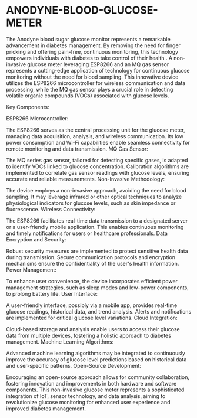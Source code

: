 # ANODYNE-BLOOD-GLUCOSE-METER
The Anodyne blood sugar glucose monitor represents a remarkable advancement in diabetes management.  By removing the need for finger pricking and offering pain-free, continuous monitoring, this technology empowers individuals with diabetes to take control of their health .
A non-invasive glucose meter leveraging ESP8266 and an MQ gas sensor represents a cutting-edge application of technology for continuous glucose monitoring without the need for blood sampling. This innovative device utilizes the ESP8266 microcontroller for wireless communication and data processing, while the MQ gas sensor plays a crucial role in detecting volatile organic compounds (VOCs) associated with glucose levels.

Key Components:

ESP8266 Microcontroller:

The ESP8266 serves as the central processing unit for the glucose meter, managing data acquisition, analysis, and wireless communication.
Its low power consumption and Wi-Fi capabilities enable seamless connectivity for remote monitoring and data transmission.
MQ Gas Sensor:

The MQ series gas sensor, tailored for detecting specific gases, is adapted to identify VOCs linked to glucose concentration.
Calibration algorithms are implemented to correlate gas sensor readings with glucose levels, ensuring accurate and reliable measurements.
Non-Invasive Methodology:

The device employs a non-invasive approach, avoiding the need for blood sampling. It may leverage infrared or other optical techniques to analyze physiological indicators for glucose levels, such as skin impedance or fluorescence.
Wireless Connectivity:

The ESP8266 facilitates real-time data transmission to a designated server or a user-friendly mobile application. This enables continuous monitoring and timely notifications for users or healthcare professionals.
Data Encryption and Security:

Robust security measures are implemented to protect sensitive health data during transmission. Secure communication protocols and encryption mechanisms ensure the confidentiality of the user's health information.
Power Management:

To enhance user convenience, the device incorporates efficient power management strategies, such as sleep modes and low-power components, to prolong battery life.
User Interface:

A user-friendly interface, possibly via a mobile app, provides real-time glucose readings, historical data, and trend analysis. Alerts and notifications are implemented for critical glucose level variations.
Cloud Integration:

Cloud-based storage and analysis enable users to access their glucose data from multiple devices, fostering a holistic approach to diabetes management.
Machine Learning Algorithms:

Advanced machine learning algorithms may be integrated to continuously improve the accuracy of glucose level predictions based on historical data and user-specific patterns.
Open-Source Development:

Encouraging an open-source approach allows for community collaboration, fostering innovation and improvements in both hardware and software components.
This non-invasive glucose meter represents a sophisticated integration of IoT, sensor technology, and data analysis, aiming to revolutionize glucose monitoring for enhanced user experience and improved diabetes management.

